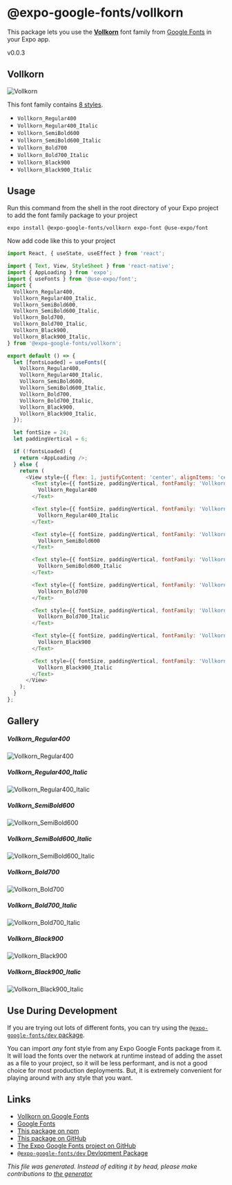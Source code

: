 # @expo-google-fonts/vollkorn

This package lets you use the [**Vollkorn**](https://fonts.google.com/specimen/Vollkorn) font family from [Google Fonts](https://fonts.google.com/) in your Expo app.

v0.0.3

## Vollkorn

![Vollkorn](./font-family.png)

This font family contains [8 styles](#gallery).

- `Vollkorn_Regular400`
- `Vollkorn_Regular400_Italic`
- `Vollkorn_SemiBold600`
- `Vollkorn_SemiBold600_Italic`
- `Vollkorn_Bold700`
- `Vollkorn_Bold700_Italic`
- `Vollkorn_Black900`
- `Vollkorn_Black900_Italic`

## Usage

Run this command from the shell in the root directory of your Expo project to add the font family package to your project
```sh
expo install @expo-google-fonts/vollkorn expo-font @use-expo/font
```

Now add code like this to your project
```js
import React, { useState, useEffect } from 'react';

import { Text, View, StyleSheet } from 'react-native';
import { AppLoading } from 'expo';
import { useFonts } from '@use-expo/font';
import {
  Vollkorn_Regular400,
  Vollkorn_Regular400_Italic,
  Vollkorn_SemiBold600,
  Vollkorn_SemiBold600_Italic,
  Vollkorn_Bold700,
  Vollkorn_Bold700_Italic,
  Vollkorn_Black900,
  Vollkorn_Black900_Italic,
} from '@expo-google-fonts/vollkorn';

export default () => {
  let [fontsLoaded] = useFonts({
    Vollkorn_Regular400,
    Vollkorn_Regular400_Italic,
    Vollkorn_SemiBold600,
    Vollkorn_SemiBold600_Italic,
    Vollkorn_Bold700,
    Vollkorn_Bold700_Italic,
    Vollkorn_Black900,
    Vollkorn_Black900_Italic,
  });

  let fontSize = 24;
  let paddingVertical = 6;

  if (!fontsLoaded) {
    return <AppLoading />;
  } else {
    return (
      <View style={{ flex: 1, justifyContent: 'center', alignItems: 'center' }}>
        <Text style={{ fontSize, paddingVertical, fontFamily: 'Vollkorn_Regular400' }}>
          Vollkorn_Regular400
        </Text>

        <Text style={{ fontSize, paddingVertical, fontFamily: 'Vollkorn_Regular400_Italic' }}>
          Vollkorn_Regular400_Italic
        </Text>

        <Text style={{ fontSize, paddingVertical, fontFamily: 'Vollkorn_SemiBold600' }}>
          Vollkorn_SemiBold600
        </Text>

        <Text style={{ fontSize, paddingVertical, fontFamily: 'Vollkorn_SemiBold600_Italic' }}>
          Vollkorn_SemiBold600_Italic
        </Text>

        <Text style={{ fontSize, paddingVertical, fontFamily: 'Vollkorn_Bold700' }}>
          Vollkorn_Bold700
        </Text>

        <Text style={{ fontSize, paddingVertical, fontFamily: 'Vollkorn_Bold700_Italic' }}>
          Vollkorn_Bold700_Italic
        </Text>

        <Text style={{ fontSize, paddingVertical, fontFamily: 'Vollkorn_Black900' }}>
          Vollkorn_Black900
        </Text>

        <Text style={{ fontSize, paddingVertical, fontFamily: 'Vollkorn_Black900_Italic' }}>
          Vollkorn_Black900_Italic
        </Text>
      </View>
    );
  }
};

```

## Gallery

##### Vollkorn_Regular400
![Vollkorn_Regular400](./9fd84335b1beb10505c201815682f7b543aa429a5a909e8b2126f15d36a0705a.ttf.png)

##### Vollkorn_Regular400_Italic
![Vollkorn_Regular400_Italic](./784ba33f30493ef78ca0217d7f6c243c8bf7bec2cd1b9c4d813af99941bf730e.ttf.png)

##### Vollkorn_SemiBold600
![Vollkorn_SemiBold600](./9d702c22f1d2ea4a1521efff825d5c362adca54b6fbe2343ab2ed6b7e2119610.ttf.png)

##### Vollkorn_SemiBold600_Italic
![Vollkorn_SemiBold600_Italic](./6cd6efd288ac8587690f7a7f5788bea147c0c5432224a04874dc4494a8691955.ttf.png)

##### Vollkorn_Bold700
![Vollkorn_Bold700](./14aa1fb5f42a8088a0d91ca54dbc7d6eea615db621929c7bdc35ae4a6c64fcb5.ttf.png)

##### Vollkorn_Bold700_Italic
![Vollkorn_Bold700_Italic](./ef717b899e1af61e2a62cfed23623b0d5c844e2745616be4a949bf84f6e7457e.ttf.png)

##### Vollkorn_Black900
![Vollkorn_Black900](./14e5d20d80ab9df765ef117415850050320fa766eb246296c67924737f88c2d1.ttf.png)

##### Vollkorn_Black900_Italic
![Vollkorn_Black900_Italic](./3953dfef7c1118f089612462105779d89da8f9df1aa11b74a8b2a58bb8359a44.ttf.png)


## Use During Development

If you are trying out lots of different fonts, you can try using the [`@expo-google-fonts/dev` package](https://www.npmjs.com/package/@expo-google-fonts/dev).

You can import *any* font style from any Expo Google Fonts package from it. It will load the fonts
over the network at runtime instead of adding the asset as a file to your project, so it will be 
less performant, and is not a good choice for most production deployments. But, it is extremely convenient
for playing around with any style that you want.

## Links

- [Vollkorn on Google Fonts](https://fonts.google.com/specimen/Vollkorn)
- [Google Fonts](https://fonts.google.com/)
- [This package on npm](https://www.npmjs.com/package/@expo-google-fonts/vollkorn)
- [This package on GitHub](https://github.com/expo/google-fonts/tree/master/font-packages/vollkorn)
- [The Expo Google Fonts project on GitHub](https://github.com/expo/google-fonts)
- [`@expo-google-fonts/dev` Devlopment Package](https://github.com/expo/google-fonts/tree/master/font-packages/dev)


*This file was generated. Instead of editing it by head, please make contributions to [the generator](https://github.com/expo/google-fonts/tree/master/packages/generator)*
